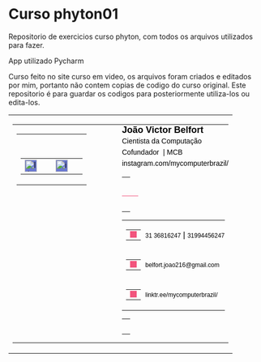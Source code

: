 # Curso phyton01

 Repositorio de exercicios curso phyton, com todos os arquivos utilizados para fazer. 

 App utilizado Pycharm

 Curso feito no site curso em video, os arquivos foram criados e editados por mim, portanto não contem copias de codigo do curso original. Este repositorio é para guardar os codigos para posteriormente utiliza-los ou edita-los.
 
 <table cellpadding="0" cellspacing="0" class="sc-gPEVay eQYmiW" style="vertical-align: -webkit-baseline-middle; font-size: medium; font-family: Arial;"><tbody><tr><td><table cellpadding="0" cellspacing="0" class="sc-gPEVay eQYmiW" style="vertical-align: -webkit-baseline-middle; font-size: medium; font-family: Arial;"><tbody><tr><td style="vertical-align: top;"><table cellpadding="0" cellspacing="0" class="sc-gPEVay eQYmiW" style="vertical-align: -webkit-baseline-middle; font-size: medium; font-family: Arial;"><tbody><tr><td height="30"></td></tr><tr><td style="text-align: center;"><table cellpadding="0" cellspacing="0" class="sc-gPEVay eQYmiW" style="vertical-align: -webkit-baseline-middle; font-size: medium; font-family: Arial; display: inline-block;"><tbody><tr style="text-align: center;"><td><a href="https://www.linkedin.com/in/jo%C3%A3o-victor-graciano-belfort-de-andrade-177508200/" color="#6A78D1" class="sc-hzDkRC kpsoyz" style="display: inline-block; padding: 0px; background-color: rgb(106, 120, 209);"><img src="https://cdn2.hubspot.net/hubfs/53/tools/email-signature-generator/icons/linkedin-icon-2x.png" alt="linkedin" color="#6A78D1" height="24" class="sc-bRBYWo ccSRck" style="background-color: rgb(106, 120, 209); max-width: 135px; display: block;"></a></td><td width="5"><div></div></td><td><a href="https://www.instagram.com/joao_belf/" color="#6A78D1" class="sc-hzDkRC kpsoyz" style="display: inline-block; padding: 0px; background-color: rgb(106, 120, 209);"><img src="https://cdn2.hubspot.net/hubfs/53/tools/email-signature-generator/icons/instagram-icon-2x.png" alt="instagram" color="#6A78D1" height="24" class="sc-bRBYWo ccSRck" style="background-color: rgb(106, 120, 209); max-width: 135px; display: block;"></a></td><td width="5"><div></div></td></tr></tbody></table></td></tr></tbody></table></td><td width="46"><div></div></td><td style="padding: 0px; vertical-align: middle;"><h3 color="#000000" class="sc-fBuWsC eeihxG" style="margin: 0px; font-size: 18px; color: rgb(0, 0, 0);"><span>João Victor</span><span>&nbsp;</span><span>Belfort</span></h3><p color="#000000" font-size="medium" class="sc-fMiknA bxZCMx" style="margin: 0px; color: rgb(0, 0, 0); font-size: 14px; line-height: 22px;"><span>Cientista da Computação</span></p><p color="#000000" font-size="medium" class="sc-dVhcbM fghLuF" style="margin: 0px; font-weight: 500; color: rgb(0, 0, 0); font-size: 14px; line-height: 22px;"><span>Cofundador </span><span>&nbsp;|&nbsp;</span><span>MCB</span></p><p color="#000000" font-size="medium" class="sc-eqIVtm kRufpp" style="color: rgb(0, 0, 0); margin: 0px; font-size: 14px; line-height: 22px;"><span>instagram.com/mycomputerbrazil/</span></p><table cellpadding="0" cellspacing="0" class="sc-gPEVay eQYmiW" style="vertical-align: -webkit-baseline-middle; font-size: medium; font-family: Arial; width: 100%;"><tbody><tr><td height="30"></td></tr><tr><td color="#F2547D" direction="horizontal" height="1" class="sc-jhAzac hmXDXQ" style="width: 100%; border-bottom: 1px solid rgb(242, 84, 125); border-left: none; display: block;"></td></tr><tr><td height="30"></td></tr></tbody></table><table cellpadding="0" cellspacing="0" class="sc-gPEVay eQYmiW" style="vertical-align: -webkit-baseline-middle; font-size: medium; font-family: Arial;"><tbody><tr height="25" style="vertical-align: middle;"><td width="30" style="vertical-align: middle;"><table cellpadding="0" cellspacing="0" class="sc-gPEVay eQYmiW" style="vertical-align: -webkit-baseline-middle; font-size: medium; font-family: Arial;"><tbody><tr><td style="vertical-align: bottom;"><span color="#F2547D" width="11" class="sc-jlyJG bbyJzT" style="display: block; background-color: rgb(242, 84, 125);"><img src="https://cdn2.hubspot.net/hubfs/53/tools/email-signature-generator/icons/phone-icon-2x.png" color="#F2547D" width="13" class="sc-iRbamj blSEcj" style="display: block; background-color: rgb(242, 84, 125);"></span></td></tr></tbody></table></td><td style="padding: 0px; color: rgb(0, 0, 0);"><a href="tel:31 36816247" color="#000000" class="sc-gipzik iyhjGb" style="text-decoration: none; color: rgb(0, 0, 0); font-size: 12px;"><span>31 36816247</span></a> | <a href="tel:31994456247" color="#000000" class="sc-gipzik iyhjGb" style="text-decoration: none; color: rgb(0, 0, 0); font-size: 12px;"><span>31994456247</span></a></td></tr><tr height="25" style="vertical-align: middle;"><td width="30" style="vertical-align: middle;"><table cellpadding="0" cellspacing="0" class="sc-gPEVay eQYmiW" style="vertical-align: -webkit-baseline-middle; font-size: medium; font-family: Arial;"><tbody><tr><td style="vertical-align: bottom;"><span color="#F2547D" width="11" class="sc-jlyJG bbyJzT" style="display: block; background-color: rgb(242, 84, 125);"><img src="https://cdn2.hubspot.net/hubfs/53/tools/email-signature-generator/icons/email-icon-2x.png" color="#F2547D" width="13" class="sc-iRbamj blSEcj" style="display: block; background-color: rgb(242, 84, 125);"></span></td></tr></tbody></table></td><td style="padding: 0px;"><a href="mailto:belfort.joao216@gmail.com" color="#000000" class="sc-gipzik iyhjGb" style="text-decoration: none; color: rgb(0, 0, 0); font-size: 12px;"><span>belfort.joao216@gmail.com</span></a></td></tr><tr height="25" style="vertical-align: middle;"><td width="30" style="vertical-align: middle;"><table cellpadding="0" cellspacing="0" class="sc-gPEVay eQYmiW" style="vertical-align: -webkit-baseline-middle; font-size: medium; font-family: Arial;"><tbody><tr><td style="vertical-align: bottom;"><span color="#F2547D" width="11" class="sc-jlyJG bbyJzT" style="display: block; background-color: rgb(242, 84, 125);"><img src="https://cdn2.hubspot.net/hubfs/53/tools/email-signature-generator/icons/link-icon-2x.png" color="#F2547D" width="13" class="sc-iRbamj blSEcj" style="display: block; background-color: rgb(242, 84, 125);"></span></td></tr></tbody></table></td><td style="padding: 0px;"><a href="//linktr.ee/mycomputerbrazil/" color="#000000" class="sc-gipzik iyhjGb" style="text-decoration: none; color: rgb(0, 0, 0); font-size: 12px;"><span>linktr.ee/mycomputerbrazil/</span></a></td></tr></tbody></table><table cellpadding="0" cellspacing="0" class="sc-gPEVay eQYmiW" style="vertical-align: -webkit-baseline-middle; font-size: medium; font-family: Arial;"><tbody><tr><td height="30"></td></tr></tbody></table><a href="https://www.hubspot.com/email-signature-generator?utm_source=create-signature" target="_blank" rel="noopener noreferrer" class="sc-gisBJw kDlVKO" style="font-size: 12px; display: block; color: rgb(0, 0, 0);"</a></td></tr></tbody></table></td></tr></tbody></table>

